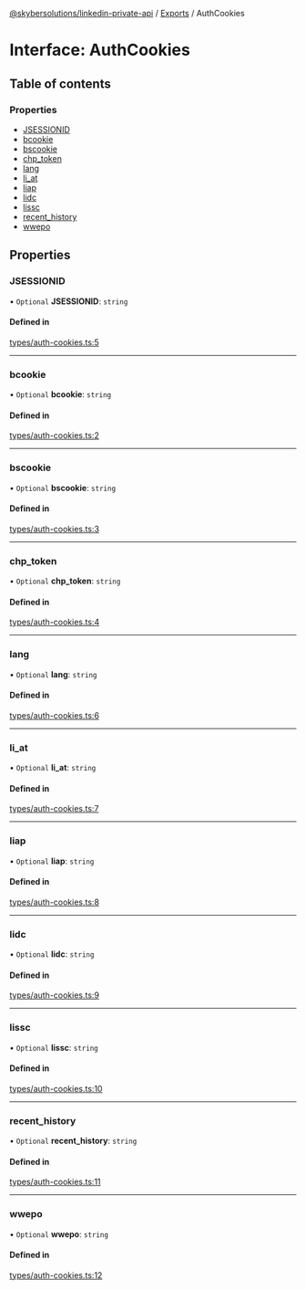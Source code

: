 [@skybersolutions/linkedin-private-api](../README.md) / [Exports](../modules.md) / AuthCookies

# Interface: AuthCookies

## Table of contents

### Properties

- [JSESSIONID](AuthCookies.md#jsessionid)
- [bcookie](AuthCookies.md#bcookie)
- [bscookie](AuthCookies.md#bscookie)
- [chp\_token](AuthCookies.md#chp_token)
- [lang](AuthCookies.md#lang)
- [li\_at](AuthCookies.md#li_at)
- [liap](AuthCookies.md#liap)
- [lidc](AuthCookies.md#lidc)
- [lissc](AuthCookies.md#lissc)
- [recent\_history](AuthCookies.md#recent_history)
- [wwepo](AuthCookies.md#wwepo)

## Properties

### JSESSIONID

• `Optional` **JSESSIONID**: `string`

#### Defined in

[types/auth-cookies.ts:5](https://github.com/SkyberSolutions/linkedin-private-api/blob/c247a0c/src/types/auth-cookies.ts#L5)

___

### bcookie

• `Optional` **bcookie**: `string`

#### Defined in

[types/auth-cookies.ts:2](https://github.com/SkyberSolutions/linkedin-private-api/blob/c247a0c/src/types/auth-cookies.ts#L2)

___

### bscookie

• `Optional` **bscookie**: `string`

#### Defined in

[types/auth-cookies.ts:3](https://github.com/SkyberSolutions/linkedin-private-api/blob/c247a0c/src/types/auth-cookies.ts#L3)

___

### chp\_token

• `Optional` **chp\_token**: `string`

#### Defined in

[types/auth-cookies.ts:4](https://github.com/SkyberSolutions/linkedin-private-api/blob/c247a0c/src/types/auth-cookies.ts#L4)

___

### lang

• `Optional` **lang**: `string`

#### Defined in

[types/auth-cookies.ts:6](https://github.com/SkyberSolutions/linkedin-private-api/blob/c247a0c/src/types/auth-cookies.ts#L6)

___

### li\_at

• `Optional` **li\_at**: `string`

#### Defined in

[types/auth-cookies.ts:7](https://github.com/SkyberSolutions/linkedin-private-api/blob/c247a0c/src/types/auth-cookies.ts#L7)

___

### liap

• `Optional` **liap**: `string`

#### Defined in

[types/auth-cookies.ts:8](https://github.com/SkyberSolutions/linkedin-private-api/blob/c247a0c/src/types/auth-cookies.ts#L8)

___

### lidc

• `Optional` **lidc**: `string`

#### Defined in

[types/auth-cookies.ts:9](https://github.com/SkyberSolutions/linkedin-private-api/blob/c247a0c/src/types/auth-cookies.ts#L9)

___

### lissc

• `Optional` **lissc**: `string`

#### Defined in

[types/auth-cookies.ts:10](https://github.com/SkyberSolutions/linkedin-private-api/blob/c247a0c/src/types/auth-cookies.ts#L10)

___

### recent\_history

• `Optional` **recent\_history**: `string`

#### Defined in

[types/auth-cookies.ts:11](https://github.com/SkyberSolutions/linkedin-private-api/blob/c247a0c/src/types/auth-cookies.ts#L11)

___

### wwepo

• `Optional` **wwepo**: `string`

#### Defined in

[types/auth-cookies.ts:12](https://github.com/SkyberSolutions/linkedin-private-api/blob/c247a0c/src/types/auth-cookies.ts#L12)
